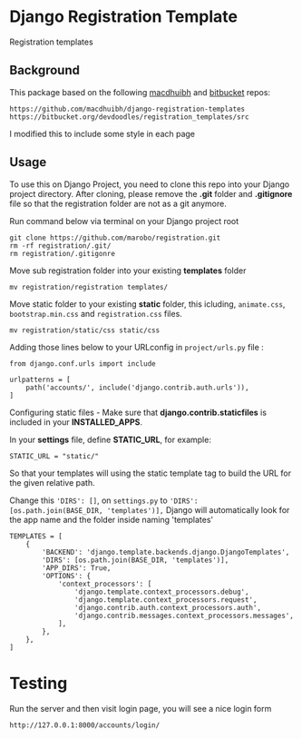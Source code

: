# Django Registration Template

Registration templates

## Background

This package based on the following [macdhuibh](https://github.com/macdhuibh/django-registration-templates) and [bitbucket](https://bitbucket.org/devdoodles/registration_templates/src) repos:

```
https://github.com/macdhuibh/django-registration-templates
https://bitbucket.org/devdoodles/registration_templates/src
```

I modified this to include some style in each page


## Usage

To use this on Django Project, you need to clone this repo into your Django project directory. After cloning, please remove the **.git** folder and **.gitignore** file so that the registration folder are not as a git anymore.

Run command below via terminal on your Django project root
```
git clone https://github.com/marobo/registration.git
rm -rf registration/.git/
rm registration/.gitigonre
```

Move sub registration folder into your existing **templates** folder
```
mv registration/registration templates/
```

Move static folder to your existing **static** folder, this icluding, `animate.css`, `bootstrap.min.css` and `registration.css` files.
```
mv registration/static/css static/css
```

Adding those lines below to your URLconfig in `project/urls.py` file :

```
from django.conf.urls import include

urlpatterns = [
    path('accounts/', include('django.contrib.auth.urls')),
]
```

Configuring static files - Make sure that **django.contrib.staticfiles** is included in your **INSTALLED_APPS**.

In your **settings** file, define **STATIC_URL**, for example:
```
STATIC_URL = "static/"
```
So that your templates will using the static template tag to build the URL for the given relative path. 

Change this  `'DIRS': []`, on `settings.py` to `'DIRS': [os.path.join(BASE_DIR, 'templates')],`
Django will automatically look for the app name and the folder inside naming 'templates'


```
TEMPLATES = [
    {
        'BACKEND': 'django.template.backends.django.DjangoTemplates',
        'DIRS': [os.path.join(BASE_DIR, 'templates')],
        'APP_DIRS': True,
        'OPTIONS': {
            'context_processors': [
                'django.template.context_processors.debug',
                'django.template.context_processors.request',
                'django.contrib.auth.context_processors.auth',
                'django.contrib.messages.context_processors.messages',
            ],
        },
    },
]
```

# Testing

Run the server and then visit login page, you will see a nice login form

```
http://127.0.0.1:8000/accounts/login/
```
